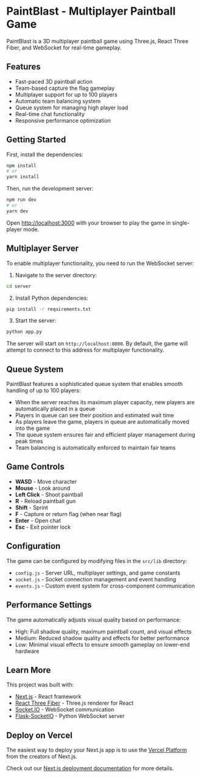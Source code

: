 # PaintBlast - Multiplayer Paintball Game

PaintBlast is a 3D multiplayer paintball game using Three.js, React Three Fiber,
and WebSocket for real-time gameplay.

## Features

- Fast-paced 3D paintball action
- Team-based capture the flag gameplay
- Multiplayer support for up to 100 players
- Automatic team balancing system
- Queue system for managing high player load
- Real-time chat functionality
- Responsive performance optimization

## Getting Started

First, install the dependencies:

```bash
npm install
# or
yarn install
```

Then, run the development server:

```bash
npm run dev
# or
yarn dev
```

Open [http://localhost:3000](http://localhost:3000) with your browser to play
the game in single-player mode.

## Multiplayer Server

To enable multiplayer functionality, you need to run the WebSocket server:

1. Navigate to the server directory:

```bash
cd server
```

2. Install Python dependencies:

```bash
pip install -r requirements.txt
```

3. Start the server:

```bash
python app.py
```

The server will start on `http://localhost:8000`. By default, the game will
attempt to connect to this address for multiplayer functionality.

## Queue System

PaintBlast features a sophisticated queue system that enables smooth handling of
up to 100 players:

- When the server reaches its maximum player capacity, new players are
  automatically placed in a queue
- Players in queue can see their position and estimated wait time
- As players leave the game, players in queue are automatically moved into the
  game
- The queue system ensures fair and efficient player management during peak
  times
- Team balancing is automatically enforced to maintain fair teams

## Game Controls

- **WASD** - Move character
- **Mouse** - Look around
- **Left Click** - Shoot paintball
- **R** - Reload paintball gun
- **Shift** - Sprint
- **F** - Capture or return flag (when near flag)
- **Enter** - Open chat
- **Esc** - Exit pointer lock

## Configuration

The game can be configured by modifying files in the `src/lib` directory:

- `config.js` - Server URL, multiplayer settings, and game constants
- `socket.js` - Socket connection management and event handling
- `events.js` - Custom event system for cross-component communication

## Performance Settings

The game automatically adjusts visual quality based on performance:

- High: Full shadow quality, maximum paintball count, and visual effects
- Medium: Reduced shadow quality and effects for better performance
- Low: Minimal visual effects to ensure smooth gameplay on lower-end hardware

## Learn More

This project was built with:

- [Next.js](https://nextjs.org/) - React framework
- [React Three Fiber](https://docs.pmnd.rs/react-three-fiber) - Three.js
  renderer for React
- [Socket.IO](https://socket.io/) - WebSocket communication
- [Flask-SocketIO](https://flask-socketio.readthedocs.io/) - Python WebSocket
  server

## Deploy on Vercel

The easiest way to deploy your Next.js app is to use the
[Vercel Platform](https://vercel.com/new?utm_medium=default-template&filter=next.js&utm_source=create-next-app&utm_campaign=create-next-app-readme)
from the creators of Next.js.

Check out our
[Next.js deployment documentation](https://nextjs.org/docs/app/building-your-application/deploying)
for more details.
